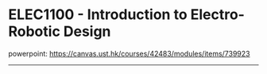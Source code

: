 # ELEC1100 - Introduction to Electro-Robotic Design

powerpoint: https://canvas.ust.hk/courses/42483/modules/items/739923

---

